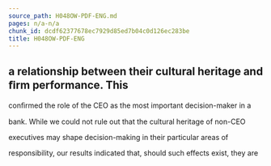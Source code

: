 ```yaml
---
source_path: H048OW-PDF-ENG.md
pages: n/a-n/a
chunk_id: dcdf62377678ec7929d85ed7b04c0d126ec283be
title: H048OW-PDF-ENG
---
```

## a relationship between their cultural heritage and ﬁrm performance. This

conﬁrmed the role of the CEO as the most important decision-maker in a

bank. While we could not rule out that the cultural heritage of non-CEO

executives may shape decision-making in their particular areas of

responsibility, our results indicated that, should such effects exist, they are
